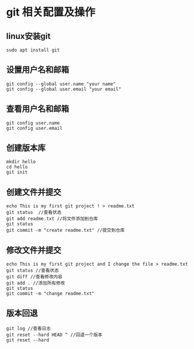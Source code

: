 # git 相关配置及操作
## linux安装git
```
sudo apt install git
```
## 设置用户名和邮箱
```
git config --global user.name "your name"
git config --global user.email "your email"
```
## 查看用户名和邮箱
```
git config user.name
git config user.email
```
## 创建版本库
```
mkdir hello
cd hello
git init
```
## 创建文件并提交
```
echo This is my first git project ! > readme.txt
git status	//查看状态
git add readme.txt //将文件添加到仓库
git status 
git commit -m "create readme.txt" //提交到仓库
```
## 修改文件并提交
```
echo This is my first git project and I change the file > readme.txt
git status //查看状态
git diff //查看修改内容
git add . //添加所有修改
git status 
git commit -m "change readme.txt"
```
## 版本回退
```
git log //查看日志
git reset --hard HEAD ^ //回退一个版本
git reset --hard 
```


